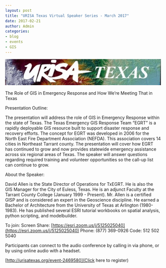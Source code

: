```yaml
---
layout: post
title: "URISA Texas Virtual Speaker Series - March 2017"
date: 2017-02-21
author: Admin
categories:
- blog
- events
- GIS
---
```


[![geobash](/assets/img/blog/urisa_texas.jpg)](http://urisatexas.org/event-2469580)

The Role of GIS in Emergency Response and How We’re Meeting That in Texas

Presentation Outline:

The presentation will address the role of GIS in Emergency Response within the state of Texas.  The Texas Emergency GIS Response Team “EGRT” is a rapidly deployable GIS resource built to support disaster response and recovery efforts. The concept for EGRT was developed in 2006 for the North East Fire Department Association (NEFDA). This association covers 14 cities in Northeast Tarrant county. The presentation will cover how EGRT has continued to grow and now provides statewide emergency assistance across six regional areas of Texas. The speaker will answer questions regarding required training and volunteer opportunities so the call-up list can continue to grow.

About the Speaker:

David Allen is the State Director of Operations for TxEGRT. He is also the GIS Manager for the City of Euless, Texas. He is an adjunct Faculty at the Tarrant County College (January 1999 - Present). Mr. Allen is a certified GISP and is considered an expert in the Geoscience discipline. He earned a Bachelor of Architecture from the University of Texas at Arlington (1980-1983). He has published several ESRI tutorial workbooks on spatial analysis, python scripting, and modelbuilder.

To join:
Screen Share: [https://esri.zoom.us/j/5125025040](https://esri.zoom.us/j/5125025040)
Phone: (877) 369-0926
Code: 512 502 5040

Participants can connect to the audio conference by calling in via phone, or by using online audio with a headset.

[http://urisatexas.org/event-2469580](Click here to register)
